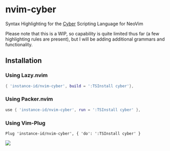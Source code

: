 # nvim-cyber
Syntax Highlighting for the [Cyber](https://cyberscript.dev) Scripting Language for NeoVim

Please note that this is a WIP, so capability is quite limited thus far (a few highlighting rules are present), but I will be adding additional grammars and functionality.

## Installation

### Using Lazy.nvim

```lua
{ 'instance-id/nvim-cyber', build = ':TSInstall cyber'},
```

### Using Packer.nvim

```lua
use { 'instance-id/nvim-cyber', run = ':TSInstall cyber' }, 
```

### Using Vim-Plug

```vim
Plug 'instance-id/nvim-cyber', { 'do': ':TSInstall cyber' }
``` 


![](https://img.instance.id/KwnQDoJZk95f/direct)